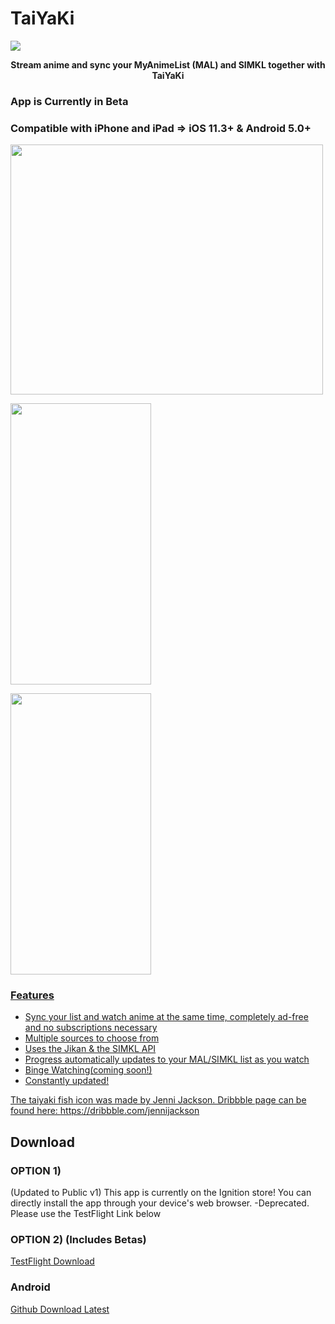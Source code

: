 # TaiYaKi

<img src="https://github.com/Michael24884/TaiYaKiAnime/blob/master/Reference/finalizer.svg">


<p align="center">
  <strong>Stream anime and sync your MyAnimeList (MAL) and SIMKL together with TaiYaKi</strong>
</p>

### App is Currently in Beta

### Compatible with iPhone and iPad => iOS 11.3+ & Android 5.0+
<img src="https://github.com/Michael24884/TaiYaKiAnime/blob/master/IMG_0062.JPG" align="center" height="400" width="500">

<a href="Detailed"><img src="https://github.com/Michael24884/TaiYaKiAnime/blob/master/iVBORw0KGgoAAAANSUhEUgAABS0AAAo4CAYAAAC8JoK%2BAAABgmlDQ1BzUkdCIElFQzYxOTY2LTIu-2.PNG" align="center" height="450" width="225" >


<a href="List"><img src="https://github.com/Michael24884/TaiYaKiAnime/blob/master/iVBORw0KGgoAAAANSUhEUgAABS0AAAo4CAYAAAC8JoK+AAABgmlDQ1BzUkdCIElFQzYxOTY2LTIu-2 2.PNG" align="center" height="450" width="225">



  ### Features

  * Sync your list and watch anime at the same time, completely ad-free and no subscriptions necessary
  * Multiple sources to choose from
  * Uses the Jikan & the SIMKL API
  * Progress automatically updates to your MAL/SIMKL list as you watch
  * Binge Watching(coming soon!)
  * Constantly updated!
  
  The taiyaki fish icon was made by Jenni Jackson. Dribbble page can be found here: https://dribbble.com/jennijackson
  

 ## Download

### OPTION 1)
   (Updated to Public v1)
  This app is currently on the Ignition store! You can directly install the app through your device's web browser.
   -Deprecated. Please use the TestFlight Link below 
  
### OPTION 2) (Includes Betas)
  [TestFlight Download](https://testflight.apple.com/join/zXzQz2CY)

### Android 
[Github Download Latest](https://github.com/Michael24884/TaiYaKiAnime/releases/latest)

